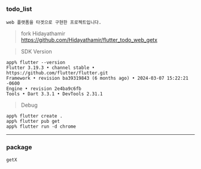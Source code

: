 ### todo_list
    web 플랫폼을 타겟으로 구현한 프로젝트입니다.

> fork
    Hidayathamir https://github.com/Hidayathamir/flutter_todo_web_getx

> SDK Version

    app% flutter --version
    Flutter 3.19.3 • channel stable • https://github.com/flutter/flutter.git
    Framework • revision ba39319843 (6 months ago) • 2024-03-07 15:22:21 -0600
    Engine • revision 2e4ba9c6fb
    Tools • Dart 3.3.1 • DevTools 2.31.1

> Debug
    
    app% flutter create .
    app% flutter pub get
    app% flutter run -d chrome

---

### package
    getX
